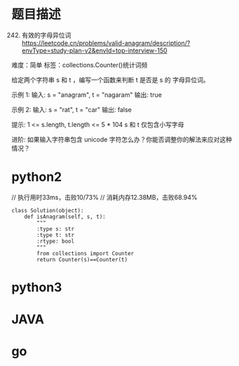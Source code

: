 # 题目描述

242. 有效的字母异位词  
https://leetcode.cn/problems/valid-anagram/description/?envType=study-plan-v2&envId=top-interview-150  

难度：简单
标签：collections.Counter()统计词频

给定两个字符串 s 和 t ，编写一个函数来判断 t 是否是 s 的 字母异位词。

示例 1:
输入: s = "anagram", t = "nagaram"
输出: true

示例 2:
输入: s = "rat", t = "car"
输出: false

提示:
1 <= s.length, t.length <= 5 * 104
s 和 t 仅包含小写字母

进阶: 如果输入字符串包含 unicode 字符怎么办？你能否调整你的解法来应对这种情况？

# python2

// 执行用时33ms，击败10/73%
// 消耗内存12.38MB，击败68.94%
```
class Solution(object):
    def isAnagram(self, s, t):
        """
        :type s: str
        :type t: str
        :rtype: bool
        """
        from collections import Counter
        return Counter(s)==Counter(t)
```

# python3 

# JAVA

# go
